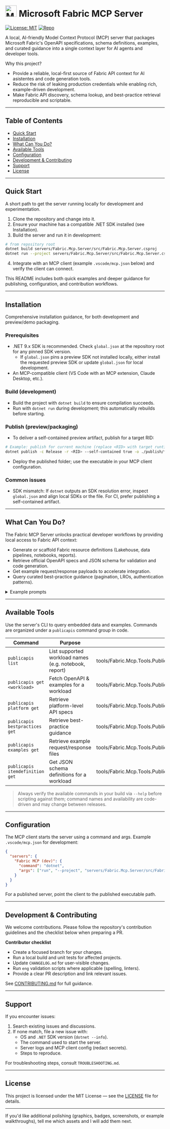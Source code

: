 # <img height="36" width="36" src="https://learn.microsoft.com/fabric/media/fabric-icon.png" alt="Microsoft Fabric Logo" /> Microsoft Fabric MCP Server

[![License: MIT](https://img.shields.io/badge/license-MIT-green.svg)](../../LICENSE)
[![Repo](https://img.shields.io/badge/repo-microsoft/mcp-blue)](https://github.com/microsoft/mcp)

A local, AI-friendly Model Context Protocol (MCP) server that packages Microsoft Fabric's OpenAPI specifications, schema definitions, examples, and curated guidance into a single context layer for AI agents and developer tools.

Why this project?
- Provide a reliable, local-first source of Fabric API context for AI asistentes and code generation tools.
- Reduce the risk of leaking production credentials while enabling rich, example-driven development.
- Make Fabric API discovery, schema lookup, and best-practice retrieval reproducible and scriptable.

---

## Table of Contents
- [Quick Start](#quick-start)
- [Installation](#installation)
- [What Can You Do?](#what-can-you-do)
- [Available Tools](#available-tools)
- [Configuration](#configuration)
- [Development & Contributing](#development--contributing)
- [Support](#support)
- [License](#license)

---

## Quick Start
A short path to get the server running locally for development and experimentation.

1. Clone the repository and change into it.
2. Ensure your machine has a compatible .NET SDK installed (see Installation).
3. Build the server and run it in development:

```bash
# from repository root
dotnet build servers/Fabric.Mcp.Server/src/Fabric.Mcp.Server.csproj
dotnet run --project servers/Fabric.Mcp.Server/src/Fabric.Mcp.Server.csproj -- --help
```

4. Integrate with an MCP client (example `.vscode/mcp.json` below) and verify the client can connect.

This README includes both quick examples and deeper guidance for publishing, configuration, and contribution workflows.

---

## Installation
Comprehensive installation guidance, for both development and preview/demo packaging.

### Prerequisites
- .NET 9.x SDK is recommended. Check `global.json` at the repository root for any pinned SDK version.
  - If `global.json` pins a preview SDK not installed locally, either install the requested preview SDK or update `global.json` for local development.
- An MCP-compatible client (VS Code with an MCP extension, Claude Desktop, etc.).

### Build (development)
- Build the project with `dotnet build` to ensure compilation succeeds.
- Run with `dotnet run` during development; this automatically rebuilds before starting.

### Publish (preview/packaging)
- To deliver a self-contained preview artifact, publish for a target RID:

```bash
# Example: publish for current machine (replace <RID> with target runtime identifier)
dotnet publish -c Release -r <RID> --self-contained true -o ./publish/fabric-mcp-server
```

- Deploy the published folder; use the executable in your MCP client configuration.

### Common issues
- SDK mismatch: If `dotnet` outputs an SDK resolution error, inspect `global.json` and align local SDKs or the file. For CI, prefer publishing a self-contained artifact.

---

## <a id="what-can-you-do"></a> What Can You Do?
The Fabric MCP Server unlocks practical developer workflows by providing local access to Fabric API context:

- Generate or scaffold Fabric resource definitions (Lakehouse, data pipelines, notebooks, reports).
- Retrieve official OpenAPI specs and JSON schema for validation and code generation.
- Get example request/response payloads to accelerate integration.
- Query curated best-practice guidance (pagination, LROs, authentication patterns).

<details>
<summary>Example prompts</summary>

- "Create a Lakehouse resource definition with a schema that enforces a string column and a datetime column."  
- "Show me the OpenAPI operations for 'notebook' and give a sample creation body."  
- "List recommended retry/backoff behavior for Fabric APIs when rate-limited."

</details>

---

## <a id="available-tools"></a> Available Tools
Use the server's CLI to query embedded data and examples. Commands are organized under a `publicapis` command group in code.

| Command | Purpose | Implementation |
|---|---|---|
| `publicapis list` | List supported workload names (e.g. notebook, report) | tools/Fabric.Mcp.Tools.PublicApi/src/Commands/PublicApis/ListWorkloadsCommand.cs |
| `publicapis get <workload>` | Fetch OpenAPI & examples for a workload | tools/Fabric.Mcp.Tools.PublicApi/src/Commands/PublicApis/GetWorkloadApisCommand.cs |
| `publicapis platform get` | Retrieve platform-level API specs | tools/Fabric.Mcp.Tools.PublicApi/src/Commands/PublicApis/GetPlatformApisCommand.cs |
| `publicapis bestpractices get` | Retrieve best-practice guidance | tools/Fabric.Mcp.Tools.PublicApi/src/Commands/BestPractices/GetBestPracticesCommand.cs |
| `publicapis examples get` | Retrieve example request/response files | tools/Fabric.Mcp.Tools.PublicApi/src/Commands/BestPractices/GetExamplesCommand.cs |
| `publicapis itemdefinition get` | Get JSON schema definitions for a workload | tools/Fabric.Mcp.Tools.PublicApi/src/Commands/BestPractices/GetWorkloadDefinitionCommand.cs |

> Always verify the available commands in your build via `--help` before scripting against them; command names and availability are code-driven and may change between releases.

---

## Configuration
The MCP client starts the server using a command and args. Example `.vscode/mcp.json` for development:

```json
{
  "servers": {
    "Fabric MCP (dev)": {
      "command": "dotnet",
      "args": ["run", "--project", "servers/Fabric.Mcp.Server/src/Fabric.Mcp.Server.csproj"]
    }
  }
}
```

For a published server, point the client to the published executable path.

---

## Development & Contributing
We welcome contributions. Please follow the repository's contribution guidelines and the checklist below when preparing a PR.

**Contributor checklist**
- Create a focused branch for your changes.
- Run a local build and unit tests for affected projects.
- Update `CHANGELOG.md` for user-visible changes.
- Run `eng` validation scripts where applicable (spelling, linters).
- Provide a clear PR description and link relevant issues.

See [CONTRIBUTING.md](../../CONTRIBUTING.md) for full guidance.

---

## Support
If you encounter issues:
1. Search existing issues and discussions.
2. If none match, file a new issue with:
   - OS and `.NET` SDK version (`dotnet --info`).
   - The command used to start the server.
   - Server logs and MCP client config (redact secrets).
   - Steps to reproduce.

For troubleshooting steps, consult `TROUBLESHOOTING.md`.

---

## License
This project is licensed under the MIT License — see the [LICENSE](../../LICENSE) file for details.

---

If you'd like additional polishing (graphics, badges, screenshots, or example walkthroughs), tell me which assets and I will add them next.